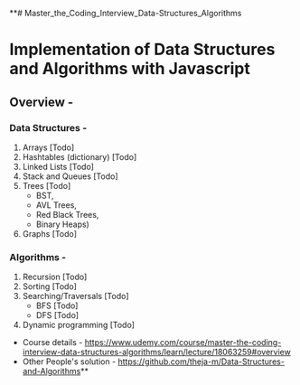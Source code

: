 **# Master_the_Coding_Interview_Data-Structures_Algorithms

# Implementation of Data Structures and Algorithms with Javascript

## Overview -

### Data Structures -
1. Arrays [Todo]
2. Hashtables (dictionary) [Todo]
3. Linked Lists [Todo]
4. Stack and Queues [Todo]
5. Trees [Todo]
   - BST, 
   - AVL Trees, 
   - Red Black Trees, 
   - Binary Heaps)
6. Graphs [Todo]

### Algorithms -
1. Recursion [Todo]
2. Sorting [Todo]
3. Searching/Traversals [Todo]
    - BFS [Todo]
    - DFS [Todo]
4. Dynamic programming [Todo] 



- Course details - https://www.udemy.com/course/master-the-coding-interview-data-structures-algorithms/learn/lecture/18063259#overview
- Other People's solution  - https://github.com/theja-m/Data-Structures-and-Algorithms** 
